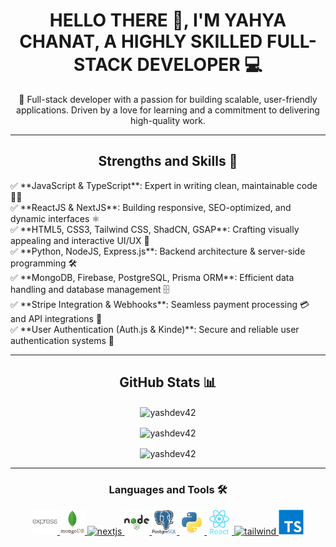 <h1 align="center">HELLO THERE 👋, I'M YAHYA CHANAT, A HIGHLY SKILLED FULL-STACK DEVELOPER 💻</h1>

<p align="center">
  🚀 Full-stack developer with a passion for building scalable, user-friendly applications. Driven by a love for learning and a commitment to delivering high-quality work.
</p>

---

<h2 align="center">Strengths and Skills 🥇</h2>

<p>
✅ **JavaScript & TypeScript**: Expert in writing clean, maintainable code 👨‍💻<br>
✅ **ReactJS & NextJS**: Building responsive, SEO-optimized, and dynamic interfaces ⚛️<br>
✅ **HTML5, CSS3, Tailwind CSS, ShadCN, GSAP**: Crafting visually appealing and interactive UI/UX 🎨<br>
✅ **Python, NodeJS, Express.js**: Backend architecture & server-side programming 🛠️<br>
✅ **MongoDB, Firebase, PostgreSQL, Prisma ORM**: Efficient data handling and database management 🗄️<br>
✅ **Stripe Integration & Webhooks**: Seamless payment processing 💳 and API integrations 🔗<br>
✅ **User Authentication (Auth.js & Kinde)**: Secure and reliable user authentication systems 🔐
</p>

---

<h2 align="center">GitHub Stats 📊</h2>

<p align="center">
  <img align="center" src="https://github-readme-streak-stats.herokuapp.com/?user=yashdev42&theme=dark" alt="yashdev42" />
</p>
<p align="center">
  <img align="center" src="https://github-readme-stats.vercel.app/api?username=yashdev42&show_icons=true&theme=dark&locale=en" alt="yashdev42" />
</p>
<p align="center">
  <img align="center" src="https://github-readme-stats.vercel.app/api/top-langs?username=yashdev42&show_icons=true&theme=dark&locale=en&layout=compact" alt="yashdev42" />
</p>

---

<h3 align="center">Languages and Tools 🛠️</h3>

<p align="center"> 
  <a href="https://expressjs.com" target="_blank" rel="noreferrer"> 
    <img src="https://raw.githubusercontent.com/devicons/devicon/master/icons/express/express-original-wordmark.svg" alt="express" width="40" height="40"/> 
  </a> 
  <a href="https://www.mongodb.com/" target="_blank" rel="noreferrer"> 
    <img src="https://raw.githubusercontent.com/devicons/devicon/master/icons/mongodb/mongodb-original-wordmark.svg" alt="mongodb" width="40" height="40"/> 
  </a> 
  <a href="https://nextjs.org/" target="_blank" rel="noreferrer"> 
    <img src="https://cdn.worldvectorlogo.com/logos/nextjs-2.svg" alt="nextjs" width="40" height="40" style="background-color: white;"/> 
  </a> 
  <a href="https://nodejs.org" target="_blank" rel="noreferrer"> 
    <img src="https://raw.githubusercontent.com/devicons/devicon/master/icons/nodejs/nodejs-original-wordmark.svg" alt="nodejs" width="40" height="40"/> 
  </a> 
  <a href="https://www.postgresql.org" target="_blank" rel="noreferrer"> 
    <img src="https://raw.githubusercontent.com/devicons/devicon/master/icons/postgresql/postgresql-original-wordmark.svg" alt="postgresql" width="40" height="40"/> 
  </a> 
  <a href="https://www.python.org" target="_blank" rel="noreferrer"> 
    <img src="https://raw.githubusercontent.com/devicons/devicon/master/icons/python/python-original.svg" alt="python" width="40" height="40"/> 
  </a> 
  <a href="https://reactjs.org/" target="_blank" rel="noreferrer"> 
    <img src="https://raw.githubusercontent.com/devicons/devicon/master/icons/react/react-original-wordmark.svg" alt="react" width="40" height="40"/> 
  </a> 
  <a href="https://tailwindcss.com/" target="_blank" rel="noreferrer"> 
    <img src="https://www.vectorlogo.zone/logos/tailwindcss/tailwindcss-icon.svg" alt="tailwind" width="40" height="40"/> 
  </a> 
  <a href="https://www.typescriptlang.org/" target="_blank" rel="noreferrer"> 
    <img src="https://raw.githubusercontent.com/devicons/devicon/master/icons/typescript/typescript-original.svg" alt="typescript" width="40" height="40"/> 
  </a> 
</p>
